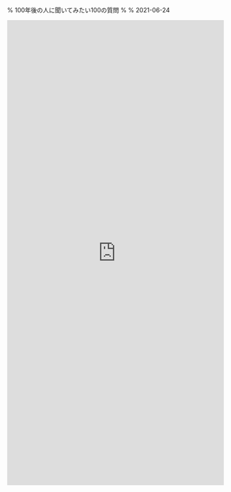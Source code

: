 % 100年後の人に聞いてみたい100の質問
%
% 2021-06-24

<iframe src="https://docs.google.com/forms/d/e/1FAIpQLSd2LpM5cM6fS44PeMmj3nt-N14XZV0gQnvearOcPJwiXlYeTQ/viewform?embedded=true" width="100%" height="1083" frameborder="0" marginheight="0" marginwidth="0">読み込んでいます…</iframe>


